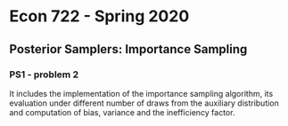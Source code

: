 # Econ 722 - Spring 2020
## Posterior Samplers: Importance Sampling
### PS1 - problem 2

It includes the implementation of the importance sampling algorithm, its evaluation under different number of draws from the auxiliary distribution and computation of bias, variance and the inefficiency factor.  
